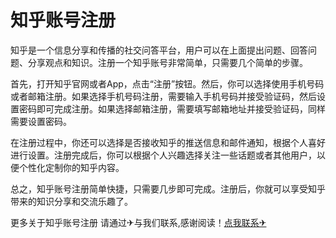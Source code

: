 # 知乎账号注册

知乎是一个信息分享和传播的社交问答平台，用户可以在上面提出问题、回答问题、分享观点和知识。注册一个知乎账号非常简单，只需要几个简单的步骤。

首先，打开知乎官网或者App，点击“注册”按钮。然后，你可以选择使用手机号码或者邮箱注册。如果选择手机号码注册，需要输入手机号码并接受验证码，然后设置密码即可完成注册。如果选择邮箱注册，需要填写邮箱地址并接受验证码，同样需要设置密码。

在注册过程中，你还可以选择是否接收知乎的推送信息和邮件通知，根据个人喜好进行设置。注册完成后，你可以根据个人兴趣选择关注一些话题或者其他用户，以便个性化定制你的知乎内容。

总之，知乎账号注册简单快捷，只需要几步即可完成。注册后，你就可以享受知乎带来的知识分享和交流乐趣了。

更多关于知乎账号注册 请通过✈与我们联系,感谢阅读！[点我联系✈](https://www.G208.com)